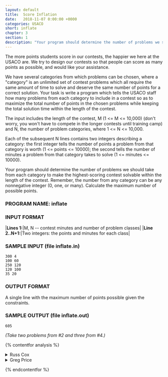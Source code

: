 ```yaml
---
layout: default
title:  Score Inflation
date:   2018-11-07 0:00:00 +0000
categories: USACO
short: inflate
chapter: 3
section: 1
description: "Your program should determine the number of problems we should take from each category to make the highest-scoring contest solvable within the length of the contest. Calculate the maximum number of possible points."
---
```


The more points students score in our contests, the happier we here at the USACO are. We try to design our contests so that people can score as many points as possible, and would like your assistance.

We have several categories from which problems can be chosen, where a "category" is an unlimited set of contest problems which all require the same amount of time to solve and deserve the same number of points for a correct solution. Your task is write a program which tells the USACO staff how many problems from each category to include in a contest so as to maximize the total number of points in the chosen problems while keeping the total solution time within the length of the contest.

The input includes the length of the contest, M (1 <= M <= 10,000) (don't worry, you won't have to compete in the longer contests until training camp) and N, the number of problem categories, where 1 <= N <= 10,000.

Each of the subsequent N lines contains two integers describing a category: the first integer tells the number of points a problem from that category is worth (1 <= points <= 10000); the second tells the number of minutes a problem from that category takes to solve (1 <= minutes <= 10000).

Your program should determine the number of problems we should take from each category to make the highest-scoring contest solvable within the length of the contest. Remember, the number from any category can be any nonnegative integer (0, one, or many). Calculate the maximum number of possible points.

### PROGRAM NAME: inflate

### INPUT FORMAT

|**Lines 1:**|M, N -- contest minutes and number of problem classes|
|**Line 2..N+1:**|Two integers: the points and minutes for each class|

### SAMPLE INPUT (file inflate.in)

```none
300 4
100 60
250 120
120 100
35 20
```

### OUTPUT FORMAT

A single line with the maximum number of points possible given the constraints.

### SAMPLE OUTPUT (file inflate.out)

```none
605
```

*(Take two problems from #2 and three from #4.)*

{% contentfor analysis %}

<details>
<summary>
Russ Cox
</summary>

We use dynamic programming to calculate the best way to use t minutes for all t from 0 to tmax.

When we find out about a new category of problem with points p and length t, we update the best for j minutes by taking the better of what was there already and what we can do by using a p point problem with the best for time j - t.

```cpp
#include <stdio.h>
#include <stdlib.h>
#include <string.h>
#include <assert.h>

#define MAXCAT 10000
#define MAXTIME 10000

int best[MAXTIME+1];

void
main(void)
{
    FILE *fin, *fout;
    int tmax, ncat;
    int i, j, m, p, t;

    fin = fopen("inflate.in", "r");
    fout = fopen("inflate.out", "w");
    assert(fin != NULL && fout != NULL);

    fscanf(fin, "%d %d", &tmax, &ncat);

    for(i=0; i<ncat; i++) {
	fscanf(fin, "%d %d", &p, &t);
	for(j=0; j+t <= tmax; j++)
	    if(best[j]+p > best[j+t])
	    	best[j+t] = best[j]+p;
    }

	m = 0;
    for(i=0; i<=tmax; i++)
	if(m < best[i])
	    m = best[i];

    fprintf(fout, "%d\n", m);
    exit(0);
}
```

</details>

<details>
<summary>
Greg Price
</summary>

After the main 'for' loop that does the actual DP work, we don't need to look at the entire array of best point totals to find the highest one. The array is always nondecreasing, so we simply output the last element of the array.

```cpp
#include <fstream.h>

ifstream fin("inflate.in");
ofstream fout("inflate.out");

const short maxm = 10010;
long best[maxm], m, n;

void
main()
{
    short i, j, len, pts;

    fin >> m >> n;

    for (j = 0; j <= m; j++)
        best[j] = 0;

    for (i = 0; i < n; i++) {
        fin >> pts >> len;
        for (j = len; j <= m; j++)
            if (best[j-len] + pts > best[j])
                best[j] = best[j-len] + pts;
    }
    fout << best[m] << endl; // This is always the highest total.
}
```

</details>

{% endcontentfor %}